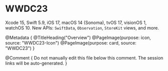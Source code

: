 # WWDC23

Xcode 15, Swift 5.9, iOS 17, macOS 14 (Sonoma), tvOS 17, visionOS 1, watchOS 10.
New APIs: ``SwiftData``, ``Observation``, ``StoreKit`` views, and more. 

@Metadata {
   @TitleHeading("Overview")
   @PageImage(purpose: icon, source: "WWDC23-Icon")
   @PageImage(purpose: card, source: "WWDC23")
}

@Comment { Do not manually edit this file below this comment. The session links will be auto-generated. }
